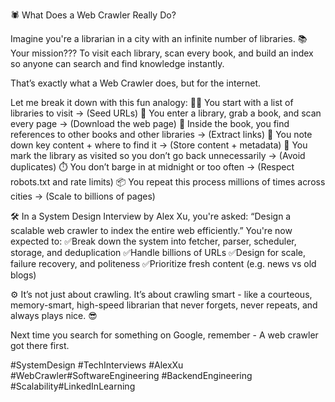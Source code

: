 🕷️ What Does a Web Crawler Really Do?

Imagine you're a librarian in a city with an infinite number of libraries. 📚
Your mission???
To visit each library, scan every book, and build an index so anyone can search and find knowledge instantly.

That’s exactly what a Web Crawler does, but for the internet.

Let me break it down with this fun analogy:
🏃‍♂️ You start with a list of libraries to visit → (Seed URLs)
📖 You enter a library, grab a book, and scan every page → (Download the web page)
🔗 Inside the book, you find references to other books and other libraries → (Extract links)
📝 You note down key content + where to find it → (Store content + metadata)
📌 You mark the library as visited so you don’t go back unnecessarily → (Avoid duplicates)
⏱️ You don’t barge in at midnight or too often → (Respect robots.txt and rate limits)
📦 You repeat this process millions of times across cities → (Scale to billions of pages)

🛠️ In a System Design Interview by Alex Xu, you're asked:
 “Design a scalable web crawler to index the entire web efficiently.”
You're now expected to:
✅Break down the system into fetcher, parser, scheduler, storage, and deduplication
✅Handle billions of URLs
✅Design for scale, failure recovery, and politeness
✅Prioritize fresh content (e.g. news vs old blogs)

⚙️ It’s not just about crawling.
It’s about crawling smart - like a courteous, memory-smart, high-speed librarian that never forgets, never repeats, and always plays nice. 😎

Next time you search for something on Google, remember - A web crawler got there first.

#SystemDesign #TechInterviews #AlexXu #WebCrawler#SoftwareEngineering #BackendEngineering #Scalability#LinkedInLearning

